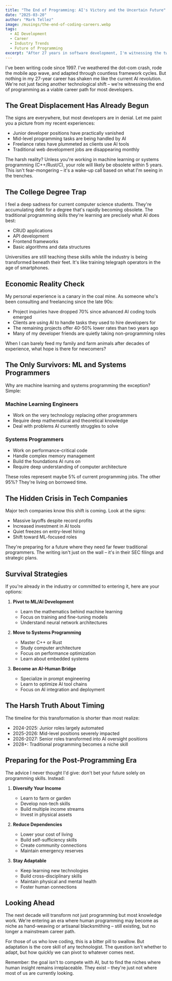 ```yaml
---
title: "The End of Programming: AI's Victory and the Uncertain Future"
date: "2025-03-20"
author: "Mark Tellez"
image: /musings/the-end-of-coding-careers.webp
tags: 
  - AI Development
  - Career
  - Industry Trends
  - Future of Programming
excerpt: "After 27 years in software development, I'm witnessing the twilight of traditional programming careers. Unless you're in ML or systems programming, AI is rapidly making our profession obsolete. It's time for some hard truths about our industry's future."
---
```


I've been writing code since 1997. I've weathered the dot-com crash, rode the mobile app wave, and adapted through countless framework cycles. But nothing in my 27-year career has shaken me like the current AI revolution. We're not just facing another technological shift – we're witnessing the end of programming as a viable career path for most developers.

## The Great Displacement Has Already Begun

The signs are everywhere, but most developers are in denial. Let me paint you a picture from my recent experiences:

- Junior developer positions have practically vanished
- Mid-level programming tasks are being handled by AI
- Freelance rates have plummeted as clients use AI tools
- Traditional web development jobs are disappearing monthly

The harsh reality? Unless you're working in machine learning or systems programming (C++/Rust/C), your role will likely be obsolete within 5 years. This isn't fear-mongering – it's a wake-up call based on what I'm seeing in the trenches.

## The College Degree Trap

I feel a deep sadness for current computer science students. They're accumulating debt for a degree that's rapidly becoming obsolete. The traditional programming skills they're learning are precisely what AI does best:

- CRUD applications
- API development
- Frontend frameworks
- Basic algorithms and data structures

Universities are still teaching these skills while the industry is being transformed beneath their feet. It's like training telegraph operators in the age of smartphones.

## Economic Reality Check

My personal experience is a canary in the coal mine. As someone who's been consulting and freelancing since the late 90s:

- Project inquiries have dropped 70% since advanced AI coding tools emerged
- Clients are using AI to handle tasks they used to hire developers for
- The remaining projects offer 40-50% lower rates than two years ago
- Many of my developer friends are quietly taking non-programming roles

When I can barely feed my family and farm animals after decades of experience, what hope is there for newcomers?

## The Only Survivors: ML and Systems Programmers

Why are machine learning and systems programming the exception? Simple:

### Machine Learning Engineers
- Work on the very technology replacing other programmers
- Require deep mathematical and theoretical knowledge
- Deal with problems AI currently struggles to solve

### Systems Programmers
- Work on performance-critical code
- Handle complex memory management
- Build the foundations AI runs on
- Require deep understanding of computer architecture

These roles represent maybe 5% of current programming jobs. The other 95%? They're living on borrowed time.

## The Hidden Crisis in Tech Companies

Major tech companies know this shift is coming. Look at the signs:

- Massive layoffs despite record profits
- Increased investment in AI tools
- Quiet freezes on entry-level hiring
- Shift toward ML-focused roles

They're preparing for a future where they need far fewer traditional programmers. The writing isn't just on the wall – it's in their SEC filings and strategic plans.

## Survival Strategies

If you're already in the industry or committed to entering it, here are your options:

1. **Pivot to ML/AI Development**
   - Learn the mathematics behind machine learning
   - Focus on training and fine-tuning models
   - Understand neural network architectures

2. **Move to Systems Programming**
   - Master C++ or Rust
   - Study computer architecture
   - Focus on performance optimization
   - Learn about embedded systems

3. **Become an AI-Human Bridge**
   - Specialize in prompt engineering
   - Learn to optimize AI tool chains
   - Focus on AI integration and deployment

## The Harsh Truth About Timing

The timeline for this transformation is shorter than most realize:

- 2024-2025: Junior roles largely automated
- 2025-2026: Mid-level positions severely impacted
- 2026-2027: Senior roles transformed into AI oversight positions
- 2028+: Traditional programming becomes a niche skill

## Preparing for the Post-Programming Era

The advice I never thought I'd give: don't bet your future solely on programming skills. Instead:

1. **Diversify Your Income**
   - Learn to farm or garden
   - Develop non-tech skills
   - Build multiple income streams
   - Invest in physical assets

2. **Reduce Dependencies**
   - Lower your cost of living
   - Build self-sufficiency skills
   - Create community connections
   - Maintain emergency reserves

3. **Stay Adaptable**
   - Keep learning new technologies
   - Build cross-disciplinary skills
   - Maintain physical and mental health
   - Foster human connections


## Looking Ahead

The next decade will transform not just programming but most knowledge work. We're entering an era where human programming may become as niche as hand-weaving or artisanal blacksmithing – still existing, but no longer a mainstream career path.

For those of us who love coding, this is a bitter pill to swallow. But adaptation is the core skill of any technologist. The question isn't whether to adapt, but how quickly we can pivot to whatever comes next.

Remember: the goal isn't to compete with AI, but to find the niches where human insight remains irreplaceable. They exist – they're just not where most of us are currently looking. 